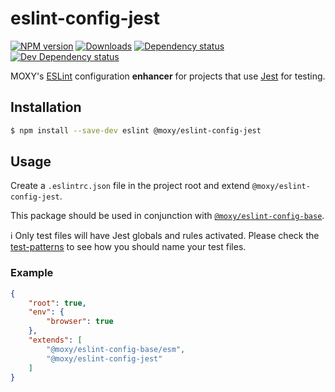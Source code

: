 # eslint-config-jest

[![NPM version][npm-image]][npm-url] [![Downloads][downloads-image]][npm-url]
[![Dependency status][david-dm-image]][david-dm-url] [![Dev Dependency status][david-dm-dev-image]][david-dm-dev-url]


[npm-url]:https://npmjs.org/package/@moxy/eslint-config-jest
[npm-image]:https://img.shields.io/npm/v/@moxy/eslint-config-jest.svg
[downloads-image]:https://img.shields.io/npm/dm/@moxy/eslint-config-jest.svg
[david-dm-url]:https://david-dm.org/moxystudio/eslint-config?path=packages/eslint-config-jest
[david-dm-image]:https://img.shields.io/david/moxystudio/eslint-config.svg?path=packages/eslint-config-jest
[david-dm-dev-url]:https://david-dm.org/moxystudio/eslint-config?type=dev&path=packages/eslint-config-jest
[david-dm-dev-image]:https://img.shields.io/david/dev/moxystudio/eslint-config.svg?path=packages/eslint-config-jest

MOXY's [ESLint](http://eslint.org/) configuration **enhancer** for projects that use [Jest](https://jestjs.io) for testing.

## Installation

```sh
$ npm install --save-dev eslint @moxy/eslint-config-jest
```

## Usage

Create a `.eslintrc.json` file in the project root and extend `@moxy/eslint-config-jest`.

This package should be used in conjunction with [`@moxy/eslint-config-base`](../eslint-config-base).

ℹ️ Only test files will have Jest globals and rules activated. Please check the [test-patterns](../eslint-config-base/lib/test-patterns.js) to see how you should name your test files.

### Example

```json
{
    "root": true,
    "env": {
        "browser": true
    },
    "extends": [
        "@moxy/eslint-config-base/esm",
        "@moxy/eslint-config-jest"
    ]
}
```
